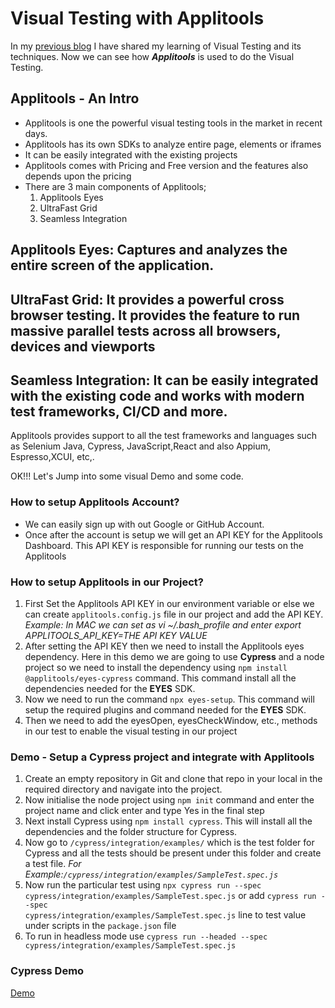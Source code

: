 # Visual Testing with Applitools

In my [previous blog](https://arunk2493.github.io/VisualTesting/) I have shared my learning of Visual Testing and its techniques. Now we can see how **_Applitools_** is used to do the Visual Testing.

## Applitools - An Intro

- Applitools is one the powerful visual testing tools in the market in recent days.
- Applitools has its own SDKs to analyze entire page, elements or iframes
- It can be easily integrated with the existing projects
- Applitools comes with Pricing and Free version and the features also depends upon the pricing
- There are 3 main components of Applitools;
  1. Applitools Eyes
  2. UltraFast Grid
  3. Seamless Integration
 
## Applitools Eyes: Captures and analyzes the entire screen of the application.
## UltraFast Grid: It provides a powerful cross browser testing. It provides the feature to run massive parallel tests across all browsers, devices and viewports
## Seamless Integration: It can be easily integrated with the existing code and works with modern test frameworks, CI/CD and more.

Applitools provides support to all the test frameworks and languages such as Selenium Java, Cypress, JavaScript,React and also Appium, Espresso,XCUI, etc,.

OK!!! Let's Jump into some visual Demo and some code.

### How to setup Applitools Account?
   - We can easily sign up with out Google or GitHub Account.
   - Once after the account is setup we will get an API KEY for the Applitools Dashboard. This API KEY is responsible for running our tests on the Applitools
   
### How to setup Applitools in our Project?

   1. First Set the Applitools API KEY in our environment variable or else we can create `applitools.config.js` file in our project and add the API KEY.
   _Example: In MAC we can set as vi ~/.bash_profile and enter export APPLITOOLS_API_KEY=THE API KEY VALUE_
   2. After setting the API KEY then we need to install the Applitools eyes dependency. Here in this demo we are going to use **Cypress** and a node project so we need to install the dependency using `npm install @applitools/eyes-cypress` command. This command install all the dependencies needed for the **EYES** SDK.
   3. Now we need to run the command `npx eyes-setup`. This command will setup the required plugins and command needed for the **EYES** SDK.
   4. Then we need to add the eyesOpen, eyesCheckWindow, etc., methods in our test to enable the visual testing in our project
   
### Demo - Setup a Cypress project and integrate with Applitools

  1. Create an empty repository in Git and clone that repo in your local in the required directory and navigate into the project.
  2. Now initialise the node project using `npm init` command and enter the project name and click enter and type Yes in the final step
  3. Next install Cypress using `npm install cypress`. This will install all the dependencies and the folder structure for Cypress.
  4. Now go to `/cypress/integration/examples/` which is the test folder for Cypress and all the tests should be present under this folder and create a test file.       _For Example:`/cypress/integration/examples/SampleTest.spec.js`_
  5. Now run the particular test using `npx cypress run --spec cypress/integration/examples/SampleTest.spec.js` or add `cypress run --spec                 cypress/integration/examples/SampleTest.spec.js` line to test value under scripts in the `package.json` file
  6. To run in headless mode use `cypress run --headed --spec cypress/integration/examples/SampleTest.spec.js`
  ### Cypress Demo
  [Demo](cypress-test.gif)
   
   
